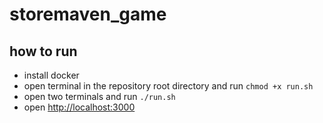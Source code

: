 # storemaven_game
## how to run
- install docker
- open terminal in the repository root directory and run `chmod +x run.sh`
- open two terminals and run `./run.sh`
- open [http://localhost:3000]()
